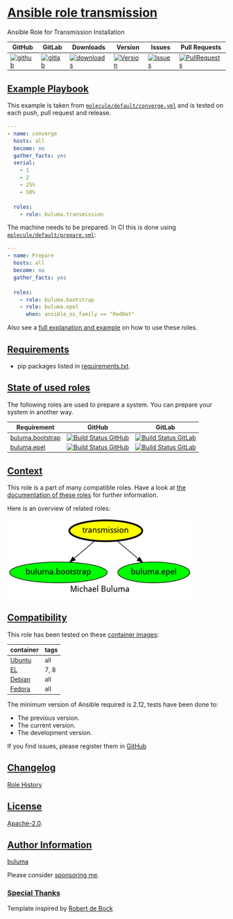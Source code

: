 # [Ansible role transmission](#transmission)

Ansible Role for Transmission Installation

|GitHub|GitLab|Downloads|Version|Issues|Pull Requests|
|------|------|-------|-------|------|-------------|
|[![github](https://github.com/buluma/ansible-role-transmission/workflows/Ansible%20Molecule/badge.svg)](https://github.com/buluma/ansible-role-transmission/actions)|[![gitlab](https://gitlab.com/shadowwalker/ansible-role-transmission/badges/master/pipeline.svg)](https://gitlab.com/shadowwalker/ansible-role-transmission)|[![downloads](https://img.shields.io/ansible/role/d/4862)](https://galaxy.ansible.com/buluma/transmission)|[![Version](https://img.shields.io/github/release/buluma/ansible-role-transmission.svg)](https://github.com/buluma/ansible-role-transmission/releases/)|[![Issues](https://img.shields.io/github/issues/buluma/ansible-role-transmission.svg)](https://github.com/buluma/ansible-role-transmission/issues/)|[![PullRequests](https://img.shields.io/github/issues-pr-closed-raw/buluma/ansible-role-transmission.svg)](https://github.com/buluma/ansible-role-transmission/pulls/)|

## [Example Playbook](#example-playbook)

This example is taken from [`molecule/default/converge.yml`](https://github.com/buluma/ansible-role-transmission/blob/master/molecule/default/converge.yml) and is tested on each push, pull request and release.

```yaml
---
- name: converge
  hosts: all
  become: no
  gather_facts: yes
  serial:
    - 1
    - 2
    - 25%
    - 50%

  roles:
    - role: buluma.transmission
```

The machine needs to be prepared. In CI this is done using [`molecule/default/prepare.yml`](https://github.com/buluma/ansible-role-transmission/blob/master/molecule/default/prepare.yml):

```yaml
---
- name: Prepare
  hosts: all
  become: no
  gather_facts: yes

  roles:
    - role: buluma.bootstrap
    - role: buluma.epel
      when: ansible_os_family == "RedHat"
```

Also see a [full explanation and example](https://buluma.github.io/how-to-use-these-roles.html) on how to use these roles.


## [Requirements](#requirements)

- pip packages listed in [requirements.txt](https://github.com/buluma/ansible-role-transmission/blob/master/requirements.txt).

## [State of used roles](#state-of-used-roles)

The following roles are used to prepare a system. You can prepare your system in another way.

| Requirement | GitHub | GitLab |
|-------------|--------|--------|
|[buluma.bootstrap](https://galaxy.ansible.com/buluma/bootstrap)|[![Build Status GitHub](https://github.com/buluma/ansible-role-bootstrap/workflows/Ansible%20Molecule/badge.svg)](https://github.com/buluma/ansible-role-bootstrap/actions)|[![Build Status GitLab](https://gitlab.com/shadowwalker/ansible-role-bootstrap/badges/master/pipeline.svg)](https://gitlab.com/shadowwalker/ansible-role-bootstrap)|
|[buluma.epel](https://galaxy.ansible.com/buluma/epel)|[![Build Status GitHub](https://github.com/buluma/ansible-role-epel/workflows/Ansible%20Molecule/badge.svg)](https://github.com/buluma/ansible-role-epel/actions)|[![Build Status GitLab](https://gitlab.com/shadowwalker/ansible-role-epel/badges/master/pipeline.svg)](https://gitlab.com/shadowwalker/ansible-role-epel)|

## [Context](#context)

This role is a part of many compatible roles. Have a look at [the documentation of these roles](https://buluma.github.io/) for further information.

Here is an overview of related roles:

![dependencies](https://raw.githubusercontent.com/buluma/ansible-role-transmission/png/requirements.png "Dependencies")

## [Compatibility](#compatibility)

This role has been tested on these [container images](https://hub.docker.com/u/buluma):

|container|tags|
|---------|----|
|[Ubuntu](https://hub.docker.com/repository/docker/buluma/ubuntu/general)|all|
|[EL](https://hub.docker.com/repository/docker/buluma/enterpriselinux/general)|7, 8|
|[Debian](https://hub.docker.com/repository/docker/buluma/debian/general)|all|
|[Fedora](https://hub.docker.com/repository/docker/buluma/fedora/general)|all|

The minimum version of Ansible required is 2.12, tests have been done to:

- The previous version.
- The current version.
- The development version.

If you find issues, please register them in [GitHub](https://github.com/buluma/ansible-role-transmission/issues)

## [Changelog](#changelog)

[Role History](https://github.com/buluma/ansible-role-transmission/blob/master/CHANGELOG.md)

## [License](#license)

[Apache-2.0](https://github.com/buluma/ansible-role-transmission/blob/master/LICENSE).

## [Author Information](#author-information)

[buluma](https://buluma.github.io/)

Please consider [sponsoring me](https://github.com/sponsors/buluma).

### [Special Thanks](#special-thanks)

Template inspired by [Robert de Bock](https://github.com/robertdebock)
